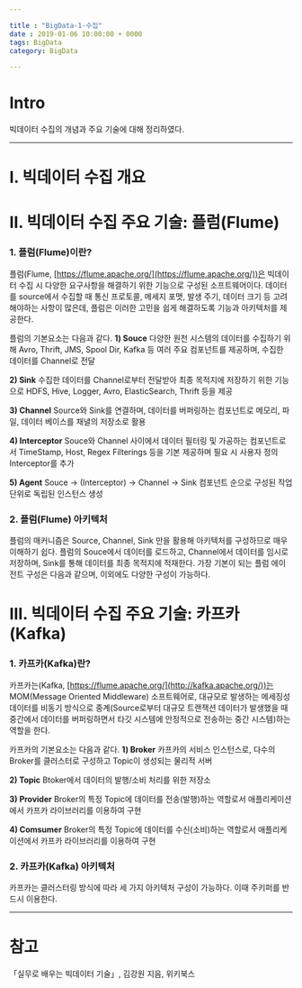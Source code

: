 ```yaml
---

title : "BigData-1-수집"
date : 2019-01-06 10:00:00 + 0000
tags: BigData
category: BigData

---
```


# Intro
빅데이터 수집의 개념과 주요 기술에 대해 정리하였다.

***

# Ⅰ. 빅데이터 수집 개요


# Ⅱ. 빅데이터 수집 주요 기술: 플럼(Flume)
### 1. 플럼(Flume)이란?
플럼(Flume, [https://flume.apache.org/](https://flume.apache.org/))은 빅데이터 수집 시 다양한 요구사항을 해결하기 위한 기능으로 구성된 소프트웨어이다. 데이터를 source에서 수집할 때 통신 프로토콜, 메세지 포맷, 발생 주기, 데이터 크기 등 고려해야하는 사항이 많은데, 플럼은 이러한 고민을 쉽게 해결하도록 기능과 아키텍처를 제공한다.

플럼의 기본요소는 다음과 같다.
**1) Souce**
다양한 원천 시스템의 데이터를 수집하기 위해 Avro, Thrift, JMS, Spool Dir, Kafka 등 여러 주요 컴포넌트를 제공하며, 수집한 데이터를 Channel로 전달

**2) Sink**
수집한 데이터를 Channel로부터 전달받아 최종 목적지에 저장하기 위한 기능으로 HDFS, Hive, Logger, Avro, ElasticSearch, Thrift 등을 제공

**3) Channel**
Source와 Sink를 연결하며, 데이터를 버퍼링하는 컴포넌트로 메모리, 파일, 데이터 베이스를 채녈의 저장소로 활용

**4) Interceptor**
Souce와 Channel 사이에서 데이터 필터링 및 가공하는 컴포넌트로서 TimeStamp, Host, Regex Filterings 등을 기본 제공하며 필요 시 사용자 정의 Interceptor를 추가

**5) Agent**
Souce -> (Interceptor) -> Channel -> Sink 컴포넌트 순으로 구성된 작업 단위로 독립된 인스턴스 생성

### 2. 플럼(Flume) 아키텍처
플럼의 매커니즘은 Source, Channel, Sink 만을 활용해 아키텍처를 구성하므로 매우 이해하기 쉽다. 플럼의 Souce에서 데이터를 로드하고, Channel에서 데이터를 임시로 저장하며, Sink를 통해 데이터를 최종 목적지에 적재한다. 가장 기본이 되는 플럼 에이전트 구성은 다음과 같으며, 이외에도 다양한 구성이 가능하다.


# Ⅲ. 빅데이터 수집 주요 기술: 카프카(Kafka)
### 1. 카프카(Kafka)란?
카프카는(Kafka, [https://flume.apache.org/](http://kafka.apache.org/))는 MOM(Message Oriented Middleware) 소프트웨어로, 대규모로 발생하는 메세징성 데이터를 비동기 방식으로 중계(Source로부터 대규모 트랜잭션 데이터가 발생했을 때 중간에서 데이터를 버퍼링하면서 타깃 시스템에 안정적으로 전송하는 중간 시스템)하는 역할을 한다.

카프카의 기본요소는 다음과 같다.
**1) Broker**
카프카의 서비스 인스턴스로, 다수의 Broker를 클러스터로 구성하고 Topic이 생성되는 물리적 서버

**2) Topic**
Btoker에서 데이터의 발행/소비 처리를 위한 저장소

**3) Provider**
Broker의 특정 Topic에 데이터를 전송(발행)하는 역할로서 애플리케이션에서 카프카 라이브러리를 이용하여 구현

**4) Comsumer**
Broker의 특정 Topic에 데이터를 수신(소비)하는 역할로서 애플리케이션에서 카프카 라이브러리를 이용하여 구현

### 2. 카프카(Kafka) 아키텍처
카프카는 클러스터링 방식에 따라 세 가지 아키텍처 구성이 가능하다. 이때 주키퍼를 반드시 이용한다.



***

# 참고
「실무로 배우는 빅데이터 기술」, 김강원 지음, 위키북스
